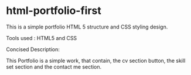 # html-portfolio-first
This is a simple portfolio HTML 5 structure and CSS styling design.

Tools used :
HTML5 and CSS

Concised Description:

This Portfolio is a simple work, that contain, 
the cv section button, the skill set section and the contact me section.
